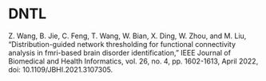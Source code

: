 # DNTL
Z. Wang, B. Jie, C. Feng, T. Wang, W. Bian, X. Ding, W. Zhou, and M. Liu, “Distribution-guided network thresholding for functional connectivity analysis in fmri-based brain disorder identification,”   IEEE Journal of Biomedical and Health Informatics, vol. 26, no. 4, pp. 1602-1613, April 2022, doi: 10.1109/JBHI.2021.3107305.
